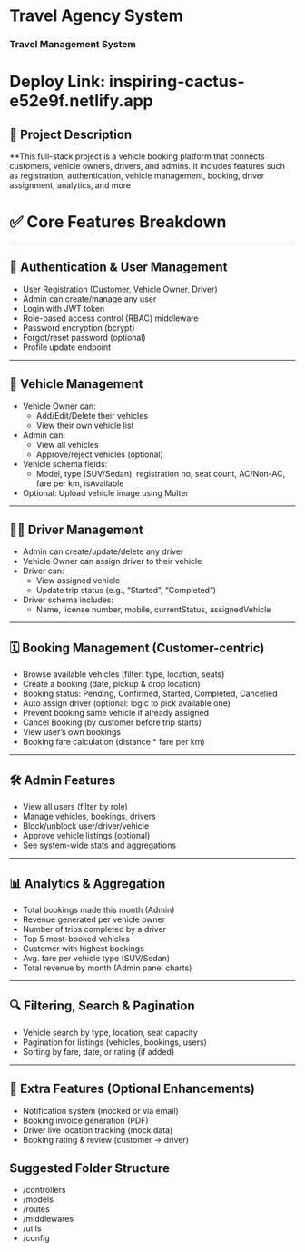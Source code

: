 # Travel Agency System
### Travel Management System

# Deploy Link: inspiring-cactus-e52e9f.netlify.app

## 📄 Project Description

**This full-stack project is a vehicle booking platform that connects customers, vehicle owners, drivers, and admins. It includes features such as registration, authentication, vehicle management, booking, driver assignment, analytics, and more

# ✅ Core Features Breakdown

---

## 🔐 Authentication & User Management

- User Registration (Customer, Vehicle Owner, Driver)
- Admin can create/manage any user
- Login with JWT token
- Role-based access control (RBAC) middleware
- Password encryption (bcrypt)
- Forgot/reset password (optional)
- Profile update endpoint

---

## 🚗 Vehicle Management

- Vehicle Owner can:
  - Add/Edit/Delete their vehicles
  - View their own vehicle list
- Admin can:
  - View all vehicles
  - Approve/reject vehicles (optional)
- Vehicle schema fields:
  - Model, type (SUV/Sedan), registration no, seat count, AC/Non-AC, fare per km, isAvailable
- Optional: Upload vehicle image using Multer

---

## 🧑‍✈️ Driver Management

- Admin can create/update/delete any driver
- Vehicle Owner can assign driver to their vehicle
- Driver can:
  - View assigned vehicle
  - Update trip status (e.g., “Started”, “Completed”)
- Driver schema includes:
  - Name, license number, mobile, currentStatus, assignedVehicle

---

## 🗓️ Booking Management (Customer-centric)

- Browse available vehicles (filter: type, location, seats)
- Create a booking (date, pickup & drop location)
- Booking status: Pending, Confirmed, Started, Completed, Cancelled
- Auto assign driver (optional: logic to pick available one)
- Prevent booking same vehicle if already assigned
- Cancel Booking (by customer before trip starts)
- View user’s own bookings
- Booking fare calculation (distance * fare per km)

---

## 🛠️ Admin Features

- View all users (filter by role)
- Manage vehicles, bookings, drivers
- Block/unblock user/driver/vehicle
- Approve vehicle listings (optional)
- See system-wide stats and aggregations

---

## 📊 Analytics & Aggregation

- Total bookings made this month (Admin)
- Revenue generated per vehicle owner
- Number of trips completed by a driver
- Top 5 most-booked vehicles
- Customer with highest bookings
- Avg. fare per vehicle type (SUV/Sedan)
- Total revenue by month (Admin panel charts)

---

## 🔍 Filtering, Search & Pagination

- Vehicle search by type, location, seat capacity
- Pagination for listings (vehicles, bookings, users)
- Sorting by fare, date, or rating (if added)

---

## 🔔 Extra Features (Optional Enhancements)

- Notification system (mocked or via email)
- Booking invoice generation (PDF)
- Driver live location tracking (mock data)
- Booking rating & review (customer → driver)

## Suggested Folder Structure

- /controllers
- /models
- /routes
- /middlewares
- /utils
- /config 
